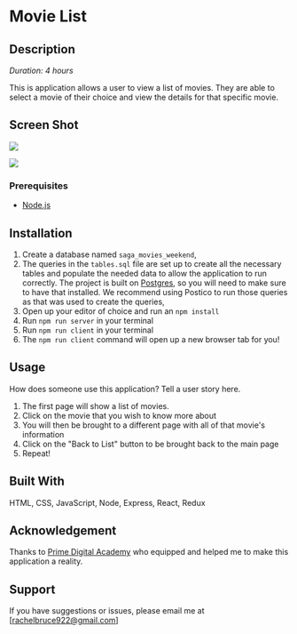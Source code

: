 # Movie List

## Description

_Duration: 4 hours_

This is application allows a user to view a list of movies. They are able to select a movie of their choice and view the details for that specific movie. 

## Screen Shot

![](<img width="1512" alt="Screen Shot 2022-07-24 at 5 48 39 PM" src="https://user-images.githubusercontent.com/97415526/180669049-883c14f3-d9f5-4375-a525-dceb21655d3b.png">)

![](<img width="1347" alt="Screen Shot 2022-07-24 at 5 48 31 PM" src="https://user-images.githubusercontent.com/97415526/180669028-3559916b-004c-4b05-90a4-72fb89c9d825.png">)

### Prerequisites

- [Node.js](https://nodejs.org/en/)


## Installation

1. Create a database named `saga_movies_weekend`,
2. The queries in the `tables.sql` file are set up to create all the necessary tables and populate the needed data to allow the application to run correctly. The project is built on [Postgres](https://www.postgresql.org/download/), so you will need to make sure to have that installed. We recommend using Postico to run those queries as that was used to create the queries, 
3. Open up your editor of choice and run an `npm install`
4. Run `npm run server` in your terminal
5. Run `npm run client` in your terminal
6. The `npm run client` command will open up a new browser tab for you!

## Usage
How does someone use this application? Tell a user story here.

1. The first page will show a list of movies.
2. Click on the movie that you wish to know more about
3. You will then be brought to a different page with all of that movie's information
4. Click on the "Back to List" button to be brought back to the main page
5. Repeat!


## Built With

HTML, CSS, JavaScript, Node, Express, React, Redux

## Acknowledgement
Thanks to [Prime Digital Academy](www.primeacademy.io) who equipped and helped me to make this application a reality. 

## Support
If you have suggestions or issues, please email me at [rachelbruce922@gmail.com]
